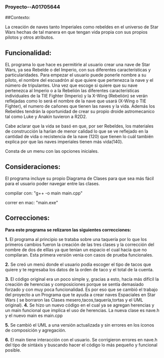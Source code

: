 ### **Proyecto--A01705644**

##Contexto:

La creación de naves tanto Imperiales como rebeldes en el universo de Star Wars hechas de tal manera en que tengan vida propia con sus propios pilotos y otros atributos.


## **Funcionalidad:**

EL programa lo que hace es permitirle al usuario crear una nave de Star Wars, ya sea Rebelde o del Imperio, con sus diferentes características y particularidades. Para empezar el usuario puede ponerle nombre a su piloto, el nombre del escuadrón al que quiere que pertenezca la nave y el número de tripulantes. Una vez que escoge si quiere que su nave pertenezca al Imperio o a la Rebelión las diferentes características individuales de la TIE Fighter (Imperio) y la X-Wing (Rebelión) se verán reflejadas como lo será el nombre de la nave que usará (X-Wing o TIE Fighter), el numero de cañones que tienen las naves y la vida. Además los Rebeldes tendrán la oportunidad de crear su propio droide astromecanico tal como Luke y Anakin tuvieron a R2D2.

Cabe aclarar que la vida se basó en que, por ser Rebeldes, los materiales de construcción la harían de menor calidad lo que se ve reflejado en la cantidad de vida o recistencia de la nave (120) que tienen lo cuál también explica por que las naves imperiales tienen más vida(140).

Consta de un menu con las opciones iniciales.

## **Consideraciones:**

El programa incluye su propio Diagrama de Clases para que sea más fácil para el usuario poder navegar entre las clases.

compilar con: "g++ -o main main.cpp"

correr en mac: "main.exe"


## **Correcciones:**

**Para este programa se relizaron las siguientes correcciones:**

**1.** El programa al principio se trataba sobre una taquería por lo que los primeros cambios fueron la creación de las tres clases y la corrección del nombre de dos de elllas ya que tenían un espacio el cual hacía que no compilaran. Esta primera versión venía con casos de prueba funcionales. 

**2.** Se creó un menú donde el usuario podía escoger el tipo de tacos que quiere y te regresaba los datos de la orden de taco y el total de la cuenta.

**3.** El código original era un poco simple y, gracias a esto, hacía más difícil la creación de herencias y composiciones porque se sentía demasiado forzado y con muy poca funcionalidad. Es por eso que se cambió el trabajo del proyecto a un Programa que te ayuda a crear naves Espaciales en Star Wars ( se borraron las Clases mesero,tacos,taquería,tortas y el UML original).
**4.** Se hizo un nuevo código en el cual ya se agregan herencias y un main funcional que implica el uso de herencias. La nueva clase es nave.h y el nuevo main es main.cpp

**5.** Se cambió el UML a una versión actualizada y sin errores en los íconos de composición y agregación.

**6.** El main tiene interacción con el usuario. Se corrigieron errores en nave.h del tipo de sintáxis y buscando hacer el código lo más pequeño y funcional posible.
